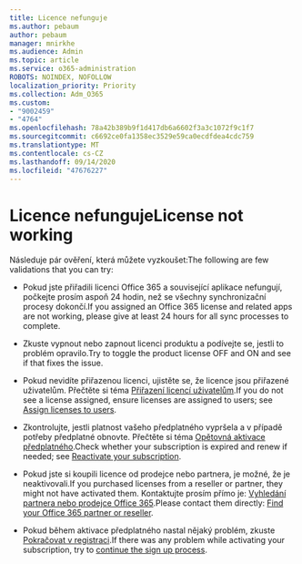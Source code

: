 ```yaml
---
title: Licence nefunguje
ms.author: pebaum
author: pebaum
manager: mnirkhe
ms.audience: Admin
ms.topic: article
ms.service: o365-administration
ROBOTS: NOINDEX, NOFOLLOW
localization_priority: Priority
ms.collection: Adm_O365
ms.custom:
- "9002459"
- "4764"
ms.openlocfilehash: 78a42b389b9f1d417db6a6602f3a3c1072f9c1f7
ms.sourcegitcommit: c6692ce0fa1358ec3529e59ca0ecdfdea4cdc759
ms.translationtype: MT
ms.contentlocale: cs-CZ
ms.lasthandoff: 09/14/2020
ms.locfileid: "47676227"
---
```

# <a name="license-not-working"></a><span data-ttu-id="a23c1-102">Licence nefunguje</span><span class="sxs-lookup"><span data-stu-id="a23c1-102">License not working</span></span>

<span data-ttu-id="a23c1-103">Následuje pár ověření, která můžete vyzkoušet:</span><span class="sxs-lookup"><span data-stu-id="a23c1-103">The following are few validations that you can try:</span></span>

- <span data-ttu-id="a23c1-104">Pokud jste přiřadili licenci Office 365 a související aplikace nefungují, počkejte prosím aspoň 24 hodin, než se všechny synchronizační procesy dokončí.</span><span class="sxs-lookup"><span data-stu-id="a23c1-104">If you assigned an Office 365 license and related apps are not working, please give at least 24 hours for all sync processes to complete.</span></span> 

- <span data-ttu-id="a23c1-105">Zkuste vypnout nebo zapnout licenci produktu a podívejte se, jestli to problém opravilo.</span><span class="sxs-lookup"><span data-stu-id="a23c1-105">Try to toggle the product license OFF and ON and see if that fixes the issue.</span></span> 

- <span data-ttu-id="a23c1-106">Pokud nevidíte přiřazenou licenci, ujistěte se, že licence jsou přiřazené uživatelům. Přečtěte si téma [Přiřazení licencí uživatelům](https://docs.microsoft.com/microsoft-365/admin/manage/assign-licenses-to-users?view=o365-worldwide).</span><span class="sxs-lookup"><span data-stu-id="a23c1-106">If you do not see a license assigned, ensure licenses are assigned to users; see [Assign licenses to users](https://docs.microsoft.com/microsoft-365/admin/manage/assign-licenses-to-users?view=o365-worldwide).</span></span>

- <span data-ttu-id="a23c1-107">Zkontrolujte, jestli platnost vašeho předplatného vypršela a v případě potřeby předplatné obnovte. Přečtěte si téma [Opětovná aktivace předplatného](https://docs.microsoft.com/alchemyinsights/reactivate-your-subscription).</span><span class="sxs-lookup"><span data-stu-id="a23c1-107">Check whether your subscription is expired and renew if needed; see [Reactivate your subscription](https://docs.microsoft.com/alchemyinsights/reactivate-your-subscription).</span></span> 

- <span data-ttu-id="a23c1-108">Pokud jste si koupili licence od prodejce nebo partnera, je možné, že je neaktivovali.</span><span class="sxs-lookup"><span data-stu-id="a23c1-108">If you purchased licenses from a reseller or partner, they might not have activated them.</span></span> <span data-ttu-id="a23c1-109">Kontaktujte prosím přímo je: [Vyhledání partnera nebo prodejce Office 365](https://docs.microsoft.com//microsoft-365/admin/manage/find-your-partner-or-reseller).</span><span class="sxs-lookup"><span data-stu-id="a23c1-109">Please contact them directly: [Find your Office 365 partner or reseller](https://docs.microsoft.com//microsoft-365/admin/manage/find-your-partner-or-reseller).</span></span>

- <span data-ttu-id="a23c1-110">Pokud během aktivace předplatného nastal nějaký problém, zkuste [Pokračovat v registraci](https://go.microsoft.com/fwlink/?linkid=2126800).</span><span class="sxs-lookup"><span data-stu-id="a23c1-110">If there was any problem while activating your subscription, try to [continue the sign up process](https://go.microsoft.com/fwlink/?linkid=2126800).</span></span>
